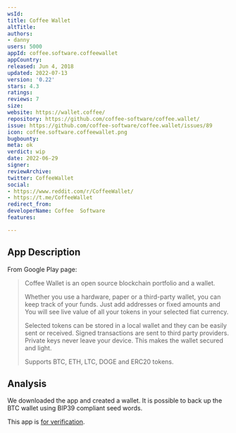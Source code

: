 ```yaml
---
wsId: 
title: Coffee Wallet
altTitle: 
authors:
- danny
users: 5000
appId: coffee.software.coffeewallet
appCountry: 
released: Jun 4, 2018
updated: 2022-07-13
version: '0.22'
stars: 4.3
ratings: 
reviews: 7
size: 
website: https://wallet.coffee/
repository: https://github.com/coffee-software/coffee.wallet/
issue: https://github.com/coffee-software/coffee.wallet/issues/89
icon: coffee.software.coffeewallet.png
bugbounty: 
meta: ok
verdict: wip
date: 2022-06-29
signer: 
reviewArchive: 
twitter: CoffeeWallet
social:
- https://www.reddit.com/r/CoffeeWallet/
- https://t.me/CoffeeWallet
redirect_from: 
developerName: Coffee  Software
features: 

---
```


## App Description 

From Google Play page: 

> Coffee Wallet is an open source blockchain portfolio and a wallet.
>
> Whether you use a hardware, paper or a third-party wallet, you can keep track of your funds. Just add addresses or fixed amounts and You will see live value of all your tokens in your selected fiat currency.
>
> Selected tokens can be stored in a local wallet and they can be easily sent or received. Signed transactions are sent to third party providers. Private keys never leave your device. This makes the wallet secured and light.
>
> Supports BTC, ETH, LTC, DOGE and ERC20 tokens.

## Analysis 

We downloaded the app and created a wallet. It is possible to back up the BTC wallet using BIP39 compliant seed words.

This app is [for verification](https://github.com/coffee-software/coffee.wallet/issues/89).
